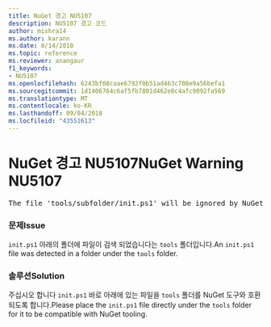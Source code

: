 ```yaml
---
title: NuGet 경고 NU5107
description: NU5107 경고 코드
author: mishra14
ms.author: karann
ms.date: 8/14/2018
ms.topic: reference
ms.reviewer: anangaur
f1_keywords:
- NU5107
ms.openlocfilehash: 6243bf08caae6792f0b51ad463c708e9a56befa1
ms.sourcegitcommit: 1d1406764c6af5fb7801d462e0c4afc9092fa569
ms.translationtype: MT
ms.contentlocale: ko-KR
ms.lasthandoff: 09/04/2018
ms.locfileid: "43551613"
---
```

# <a name="nuget-warning-nu5107"></a><span data-ttu-id="01775-103">NuGet 경고 NU5107</span><span class="sxs-lookup"><span data-stu-id="01775-103">NuGet Warning NU5107</span></span>
<pre>The file 'tools/subfolder/init.ps1' will be ignored by NuGet because it is not directly under 'tools' folder. Place the file directly under 'tools' folder.</pre>

### <a name="issue"></a><span data-ttu-id="01775-104">문제</span><span class="sxs-lookup"><span data-stu-id="01775-104">Issue</span></span>

<span data-ttu-id="01775-105">`init.ps1` 아래의 폴더에 파일이 검색 되었습니다는 `tools` 폴더입니다.</span><span class="sxs-lookup"><span data-stu-id="01775-105">An `init.ps1` file was detected in a folder under the `tools` folder.</span></span>


### <a name="solution"></a><span data-ttu-id="01775-106">솔루션</span><span class="sxs-lookup"><span data-stu-id="01775-106">Solution</span></span>

<span data-ttu-id="01775-107">주십시오 합니다 `init.ps1` 바로 아래에 있는 파일을 `tools` 폴더를 NuGet 도구와 호환 되도록 합니다.</span><span class="sxs-lookup"><span data-stu-id="01775-107">Please place the `init.ps1` file directly under the `tools` folder for it to be compatible with NuGet tooling.</span></span>


